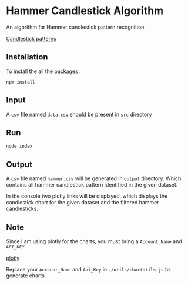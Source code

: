 # Hammer Candlestick Algorithm

An algorithm for Hammer candlestick pattern recognition.

[Candlestick patterns](https://en.wikipedia.org/wiki/Candlestick_pattern)

## Installation

To install the all the packages :

``` node
npm install
```

## Input

A `csv` file named `data.csv` should be present in `src` directory

## Run

``` node
node index
```

## Output

A `csv` file named `hammer.csv` will be generated in `output` directory. Which contains all hammer candlestick pattern identified in the given dataset.

In the console two plotly links will be displayed, which displays the candlestick chart for the given dataset and the filtered hammer candlesticks.

## Note
Since I am using plotly for the charts, you must bring a `Account_Name` and `API_KEY`

[plotly](https://plotly.com/)

Replace your `Account_Name` and `Api_Key` in `./utils/chartUtils.js` to generate charts.

